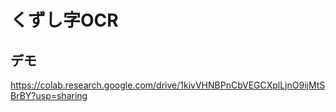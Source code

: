 # くずし字OCR

## デモ

https://colab.research.google.com/drive/1kivVHNBPnCbVEGCXplLjnO9ijMtSBrBY?usp=sharing